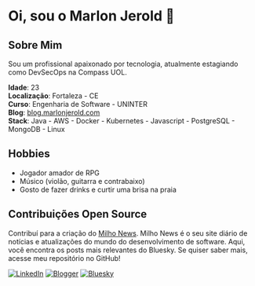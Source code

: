 # Oi, sou o Marlon Jerold 🦆

## Sobre Mim
Sou um profissional apaixonado por tecnologia, atualmente estagiando como DevSecOps na Compass UOL. 

**Idade**: 23  
**Localização**: Fortaleza - CE  
**Curso**: Engenharia de Software - UNINTER  
**Blog**: [blog.marlonjerold.com](https://blog.marlonjerold.com) <br>
**Stack**: Java - AWS - Docker - Kubernetes - Javascript - PostgreSQL - MongoDB - Linux

## Hobbies
- Jogador amador de RPG
- Músico (violão, guitarra e contrabaixo)
- Gosto de fazer drinks e curtir uma brisa na praia

## Contribuições Open Source
Contribuí para a criação do [Milho News](link-do-projeto). Milho News é o seu site diário de notícias e atualizações do mundo do desenvolvimento de software. Aqui, você encontra os posts mais relevantes do Bluesky. Se quiser saber mais, acesse meu repositório no GitHub!


[![LinkedIn](https://img.shields.io/badge/LinkedIn-0077B5?style=for-the-badge&logo=linkedin&logoColor=white)](https://www.linkedin.com/in/marlon-jerold/)
[![Blogger](https://img.shields.io/badge/Blogger-FF5722?style=for-the-badge&logo=blogger&logoColor=white)](https://blog.marlonjerold.com)
[![Bluesky](https://img.shields.io/badge/Bluesky-0285FF?logo=bluesky&logoColor=fff&style=for-the-badge)](https://bsky.app/profile/patinhotech.bsky.social)






